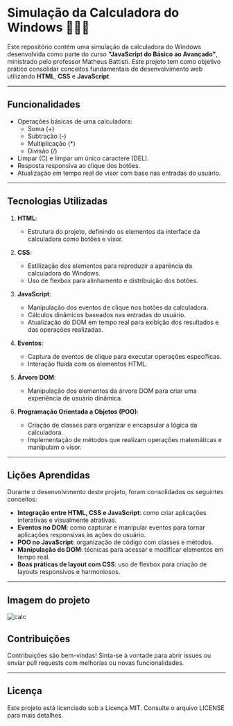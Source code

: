 # Simulação da Calculadora do Windows 👨🏽‍🏫

Este repositório contém uma simulação da calculadora do Windows desenvolvida como parte do curso **"JavaScript do Básico ao Avançado"**, ministrado pelo professor Matheus Battisti. Este projeto tem como objetivo prático consolidar conceitos fundamentais de desenvolvimento web utilizando **HTML**, **CSS** e **JavaScript**.

---

## Funcionalidades

- Operações básicas de uma calculadora:
  - Soma (+)
  - Subtração (-)
  - Multiplicação (*)
  - Divisão (/)
- Limpar (C) e limpar um único caractere (DEL).
- Resposta responsiva ao clique dos botões.
- Atualização em tempo real do visor com base nas entradas do usuário.

---

## Tecnologias Utilizadas

1. **HTML**:
   - Estrutura do projeto, definindo os elementos da interface da calculadora como botões e visor.

2. **CSS**:
   - Estilização dos elementos para reproduzir a aparência da calculadora do Windows.
   - Uso de flexbox para alinhamento e distribuição dos botões.

3. **JavaScript**:
   - Manipulação dos eventos de clique nos botões da calculadora.
   - Cálculos dinâmicos baseados nas entradas do usuário.
   - Atualização do DOM em tempo real para exibição dos resultados e das operações realizadas.

4. **Eventos**:
   - Captura de eventos de clique para executar operações específicas.
   - Interação fluida com os elementos HTML.

5. **Árvore DOM**:
   - Manipulação dos elementos da árvore DOM para criar uma experiência de usuário dinâmica.

6. **Programação Orientada a Objetos (POO)**:
   - Criação de classes para organizar e encapsular a lógica da calculadora.
   - Implementação de métodos que realizam operações matemáticas e manipulam o visor.

---

## Lições Aprendidas

Durante o desenvolvimento deste projeto, foram consolidados os seguintes conceitos:

- **Integração entre HTML, CSS e JavaScript**: como criar aplicações interativas e visualmente atrativas.
- **Eventos no DOM**: como capturar e manipular eventos para tornar aplicações responsivas às ações do usuário.
- **POO no JavaScript**: organização de código com classes e métodos.
- **Manipulação do DOM**: técnicas para acessar e modificar elementos em tempo real.
- **Boas práticas de layout com CSS**: uso de flexbox para criação de layouts responsivos e harmoniosos.

---

## Imagem do projeto

![calc](https://github.com/user-attachments/assets/374914e1-6c4e-48ed-a1ab-7feaf870ae9c)

## Contribuições

Contribuições são bem-vindas! Sinta-se à vontade para abrir issues ou enviar pull requests com melhorias ou novas funcionalidades.

---

## Licença

Este projeto está licenciado sob a Licença MIT. Consulte o arquivo LICENSE para mais detalhes.

